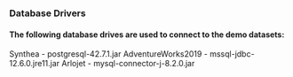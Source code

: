### Database Drivers
#### The following database drives are used to connect to the demo datasets:

Synthea            - postgresql-42.7.1.jar
AdventureWorks2019 - mssql-jdbc-12.6.0.jre11.jar
Arlojet            - mysql-connector-j-8.2.0.jar
